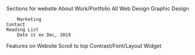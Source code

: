 Sections for website
    About
    Work/Portfolio
        All
        Web Design
        Graphic Design
            
        Marketing
    Contact
    Reading List
        Date it ex Dec, 2019

Features on Website
    Scroll to top
    Contrast/Font/Layout Widget


